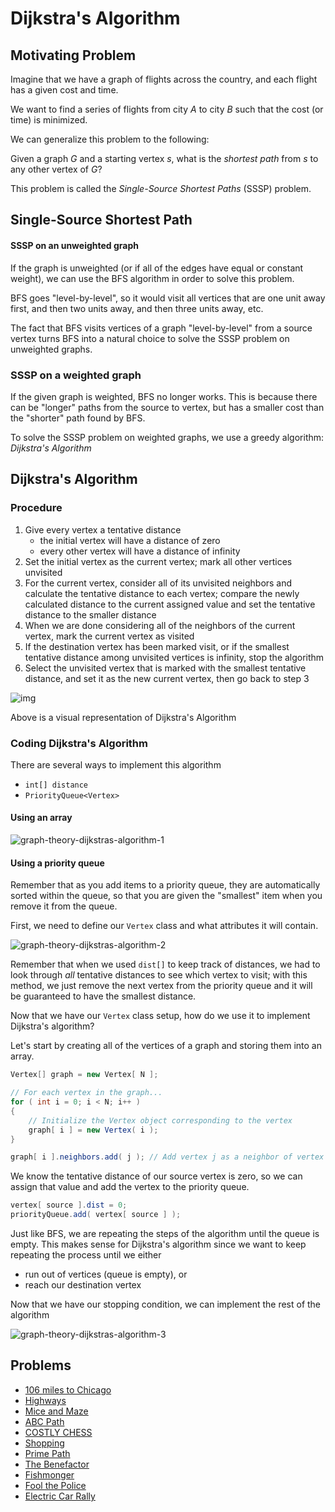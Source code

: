 # Dijkstra's Algorithm

## Motivating Problem

Imagine that we have a graph of flights across the country, and each flight has a given cost and time.

We want to find a series of flights from city _A_ to city _B_ such that the cost (or time) is minimized.

We can generalize this problem to the following:

Given a graph _G_ and a starting vertex _s_, what is the _shortest path_ from _s_ to any other vertex of _G_?

This problem is called the _Single-Source Shortest Paths_ (SSSP) problem.

## Single-Source Shortest Path

#### SSSP on an unweighted graph

If the graph is unweighted (or if all of the edges have equal or constant weight), we can use the BFS algorithm in order to solve this problem.

BFS goes "level-by-level", so it would visit all vertices that are one unit away first, and then two units away, and then three units away, etc.

The fact that BFS visits vertices of a graph "level-by-level" from a source vertex turns BFS into a natural choice to solve the SSSP problem on unweighted graphs.

### SSSP on a weighted graph

If the given graph is weighted, BFS no longer works. This is because there can be "longer" paths from the source to vertex, but has a smaller cost than the "shorter" path found by BFS.

To solve the SSSP problem on weighted graphs, we use a greedy algorithm: _Dijkstra's Algorithm_

## Dijkstra's Algorithm

### Procedure

1. Give every vertex a tentative distance
    - the initial vertex will have a distance of zero
    - every other vertex will have a distance of infinity
2. Set the initial vertex as the current vertex; mark all other vertices unvisited
3. For the current vertex, consider all of its unvisited neighbors and calculate the tentative distance to each vertex; compare the newly calculated distance to the current assigned value and set the tentative distance to the smaller distance
4. When we are done considering all of the neighbors of the current vertex, mark the current vertex as visited
5. If the destination vertex has been marked visit, or if the smallest tentative distance among unvisited vertices is infinity, stop the algorithm
6. Select the unvisited vertex that is marked with the smallest tentative distance, and set it as the new current vertex, then go back to step 3

![img](https://upload.wikimedia.org/wikipedia/commons/5/57/Dijkstra_Animation.gif)

Above is a visual representation of Dijkstra's Algorithm

### Coding Dijkstra's Algorithm

There are several ways to implement this algorithm
- `int[] distance`
- `PriorityQueue<Vertex>`

#### Using an array

![graph-theory-dijkstras-algorithm-1](../../../resources/graph-theory-dijkstras-algorithm-1.png)

#### Using a priority queue

Remember that as you add items to a priority queue, they are automatically sorted within the queue, so that you are given the "smallest" item when you remove it from the queue.

First, we need to define our `Vertex` class and what attributes it will contain.

![graph-theory-dijkstras-algorithm-2](../../../resources/graph-theory-dijkstras-algorithm-2.png)

Remember that when we used `dist[]` to keep track of distances, we had to look through _all_ tentative distances to see which vertex to visit; with this method, we just remove the next vertex from the priority queue and it will be guaranteed to have the smallest distance.

Now that we have our `Vertex` class setup, how do we use it to implement Dijkstra's algorithm?

Let's start by creating all of the vertices of a graph and storing them into an array.

```java
Vertex[] graph = new Vertex[ N ];

// For each vertex in the graph...
for ( int i = 0; i < N; i++ )
{
    // Initialize the Vertex object corresponding to the vertex
    graph[ i ] = new Vertex( i );
}

graph[ i ].neighbors.add( j ); // Add vertex j as a neighbor of vertex i
```

We know the tentative distance of our source vertex is zero, so we can assign that value and add the vertex to the priority queue.

```java
vertex[ source ].dist = 0;
priorityQueue.add( vertex[ source ] );
```

Just like BFS, we are repeating the steps of the algorithm until the queue is empty. This makes sense for Dijkstra's algorithm since we want to keep repeating the process until we either
- run out of vertices (queue is empty), or
- reach our destination vertex

Now that we have our stopping condition, we can implement the rest of the algorithm

![graph-theory-dijkstras-algorithm-3](../../../resources/graph-theory-dijkstras-algorithm-3.png)

## Problems

- [106 miles to Chicago](http://www.spoj.com/problems/CHICAGO/)
- [Highways](http://www.spoj.com/problems/HIGHWAYS/)
- [Mice and Maze](http://www.spoj.com/problems/MICEMAZE/)
- [ABC Path](http://www.spoj.com/problems/ABCPATH/)
- [COSTLY CHESS](http://www.spoj.com/problems/CCHESS/)
- [Shopping](http://www.spoj.com/problems/SHOP/)
- [Prime Path](http://www.spoj.com/problems/PPATH/)
- [The Benefactor](http://www.spoj.com/problems/BENEFACT/)
- [Fishmonger](http://www.spoj.com/problems/FISHER/)
- [Fool the Police](http://www.spoj.com/problems/FPOLICE/)
- [Electric Car Rally](http://www.spoj.com/problems/CARRALLY/)
